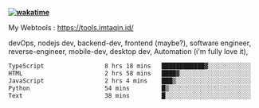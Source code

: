 **[![wakatime](https://wakatime.com/badge/user/87646243-158a-4241-a3cb-668e1fa2dbb8.svg)](https://wakatime.com/@87646243-158a-4241-a3cb-668e1fa2dbb8?style=plastic)**


My Webtools : https://tools.imtaqin.id/


devOps, nodejs dev, backend-dev, frontend (maybe?), software engineer, reverse-engineer, mobile-dev, desktop dev, Automation (i'm fully love it), 

<!--START_SECTION:waka-->

```txt
TypeScript                 8 hrs 18 mins   ████████████▓░░░░░░░░░░░░   51.25 %
HTML                       2 hrs 58 mins   ████▓░░░░░░░░░░░░░░░░░░░░   18.33 %
JavaScript                 2 hrs 4 mins    ███▒░░░░░░░░░░░░░░░░░░░░░   12.78 %
Python                     54 mins         █▒░░░░░░░░░░░░░░░░░░░░░░░   05.65 %
Text                       38 mins         █░░░░░░░░░░░░░░░░░░░░░░░░   03.94 %
```

<!--END_SECTION:waka-->
